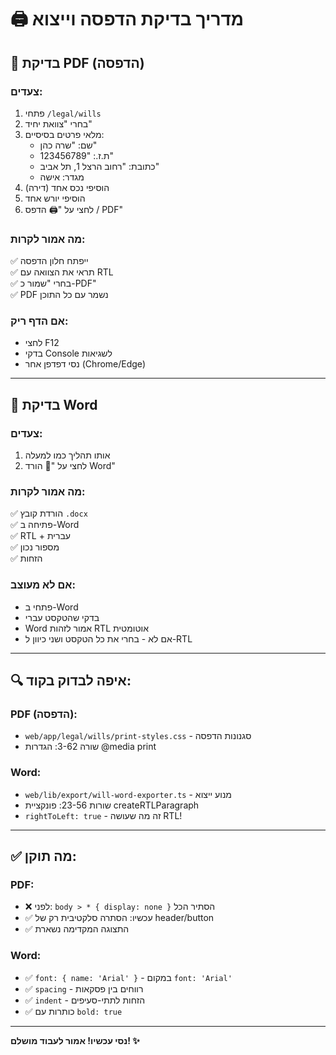 # 🖨️ מדריך בדיקת הדפסה וייצוא

## 📄 בדיקת PDF (הדפסה)

### צעדים:
1. פתחי `/legal/wills`
2. בחרי "צוואת יחיד"
3. מלאי פרטים בסיסיים:
   - שם: "שרה כהן"
   - ת.ז.: "123456789"
   - כתובת: "רחוב הרצל 1, תל אביב"
   - מגדר: אישה
4. הוסיפי נכס אחד (דירה)
5. הוסיפי יורש אחד
6. לחצי על "🖨️ הדפס / PDF"

### מה אמור לקרות:
✅ ייפתח חלון הדפסה  
✅ תראי את הצוואה עם RTL  
✅ בחרי "שמור כ-PDF"  
✅ PDF נשמר עם כל התוכן  

### אם הדף ריק:
- לחצי F12
- בדקי Console לשגיאות
- נסי דפדפן אחר (Chrome/Edge)

---

## 📄 בדיקת Word

### צעדים:
1. אותו תהליך כמו למעלה
2. לחצי על "📄 הורד Word"

### מה אמור לקרות:
✅ הורדת קובץ `.docx`  
✅ פתיחה ב-Word  
✅ RTL + עברית  
✅ מספור נכון  
✅ הזחות  

### אם לא מעוצב:
- פתחי ב-Word
- בדקי שהטקסט עברי
- Word אמור לזהות RTL אוטומטית
- אם לא - בחרי את כל הטקסט ושני כיוון ל-RTL

---

## 🔍 איפה לבדוק בקוד:

### PDF (הדפסה):
- `web/app/legal/wills/print-styles.css` - סגנונות הדפסה
- שורה 3-62: הגדרות @media print

### Word:
- `web/lib/export/will-word-exporter.ts` - מנוע ייצוא
- שורות 23-56: פונקציית createRTLParagraph
- `rightToLeft: true` - זה מה שעושה RTL!

---

## ✅ מה תוקן:

### PDF:
- ❌ לפני: `body > * { display: none }` הסתיר הכל
- ✅ עכשיו: הסתרה סלקטיבית רק של header/button
- ✅ התצוגה המקדימה נשארת

### Word:
- ✅ `font: { name: 'Arial' }` - במקום `font: 'Arial'`
- ✅ `spacing` - רווחים בין פסקאות
- ✅ `indent` - הזחות לתתי-סעיפים
- ✅ כותרות עם `bold: true`

---

**נסי עכשיו! אמור לעבוד מושלם! ✨**


